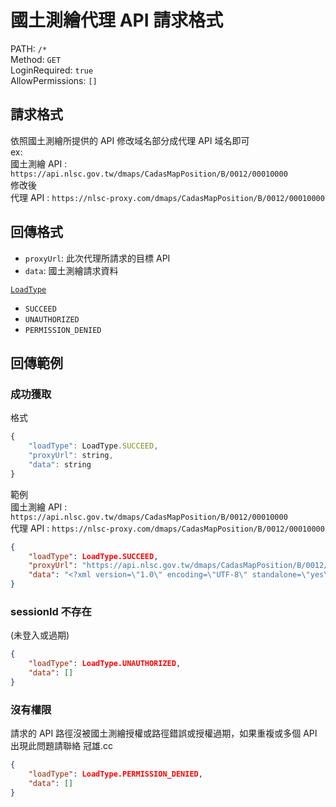 # 國土測繪代理 API 請求格式


PATH: `/*`  
Method: `GET`  
LoginRequired: `true`  
AllowPermissions: `[]`  


## 請求格式
依照國土測繪所提供的 API 修改域名部分成代理 API 域名即可  
ex:  
國土測繪 API : `https://api.nlsc.gov.tw/dmaps/CadasMapPosition/B/0012/00010000`  
修改後  
代理 API : `https://nlsc-proxy.com/dmaps/CadasMapPosition/B/0012/00010000`  


## 回傳格式

* `proxyUrl`: 此次代理所請求的目標 API
* `data`: 國土測繪請求資料

[`LoadType`](../types.md#loadtype)  
* `SUCCEED`
* `UNAUTHORIZED`
* `PERMISSION_DENIED`


## 回傳範例
### 成功獲取
格式
```js
{
    "loadType": LoadType.SUCCEED,
    "proxyUrl": string,
    "data": string
}
```
範例  
國土測繪 API : `https://api.nlsc.gov.tw/dmaps/CadasMapPosition/B/0012/00010000`  
代理 API : `https://nlsc-proxy.com/dmaps/CadasMapPosition/B/0012/00010000`  
```json
{
    "loadType": LoadType.SUCCEED,
    "proxyUrl": "https://api.nlsc.gov.tw/dmaps/CadasMapPosition/B/0012/00010000",
    "data": "<?xml version=\"1.0\" encoding=\"UTF-8\" standalone=\"yes\"?>\n<cadsPositionItem>\n    <repX>120.683585</repX>\n    <repY>24.142332</repY>\n    <ldX>120.683504</ldX>\n    <ldY>24.142254</ldY>\n    <rtX>120.683666</rtX>\n    <rtY>24.142408</rtY>\n</cadsPositionItem>\n"
}
```

### sessionId 不存在 
(未登入或過期)  
```json
{
    "loadType": LoadType.UNAUTHORIZED,
    "data": []
}
```

### 沒有權限  
請求的 API 路徑沒被國土測繪授權或路徑錯誤或授權過期，如果重複或多個 API 出現此問題請聯絡 冠雄.cc  
```json
{
    "loadType": LoadType.PERMISSION_DENIED,
    "data": []
}
```
